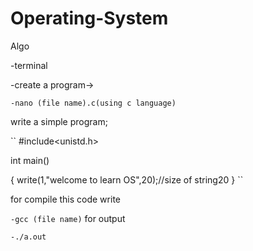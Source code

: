 # Operating-System
Algo 

-terminal

-create a program->

``
-nano (file name).c(using c language)
``
 
write a simple program;

``
#include<unistd.h>

int main()

{
write(1,"welcome to learn OS",20);//size of string20
}
``

for compile this code write

``
-gcc (file name)
``
for output

``-./a.out
``
